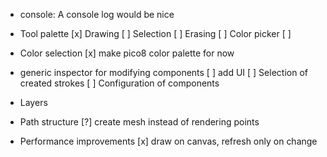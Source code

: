 - console: A console log would be nice
- Tool palette
    [x] Drawing
    [ ] Selection
    [ ] Erasing
    [ ] Color picker
    [ ]
- Color selection
    [x] make pico8 color palette for now
- generic inspector for modifying components
    [ ] add UI
    [ ] Selection of created strokes
    [ ] Configuration of components
- Layers

- Path structure
    [?] create mesh instead of rendering points
- Performance improvements
    [x] draw on canvas, refresh only on change